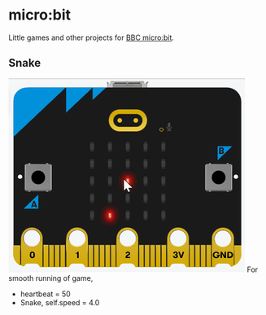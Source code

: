 # micro:bit
Little games and other projects for [BBC micro:bit](https://microbit.org/).

## Snake
![Snake animation](./media/snake_animation.gif)
For smooth running of game,
* heartbeat = 50
* Snake, self.speed = 4.0
